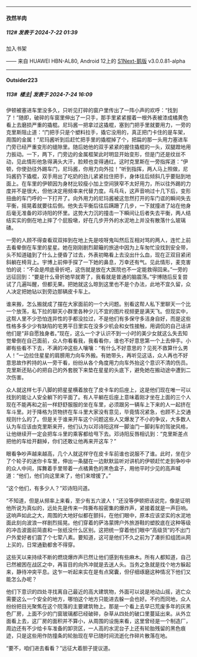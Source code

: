 ﻿
*****

####  孜然羊肉  
##### 112#       发表于 2024-7-22 01:39

加入书架

—— 来自 HUAWEI HBN-AL80, Android 12上的 [S1Next-鹅版](https://github.com/ykrank/S1-Next/releases) v3.0.0.81-alpha


*****

####  Outsider223  
##### 113#         楼主| 发表于 2024-7-24 16:09

伊顿被塞进车里没多久，只听见打碎的窗户里传出了一阵小声的欢呼：“找到了！”随即，破碎的车窗里伸出了一只手，那手里紧紧握着一根外表被漆成橘黄色看上去磨损严重的撬棍。尼玛酱一把拿过这撬棍，塞到门把手里就要用力，一旁的克里斯阻止道：“门把手只是个塑料拉手，撬它没用的，真正把门卡住的是车架，周围的金属！”尼玛酱听到后赶忙把手里的撬棍掉了个，把扁的那一头用力塞进车门旁已经严重变形的缝隙里。随后她他的双手紧紧的握住撬棍的一头，双腿蹬地用力扳动。一下，两下，门旁边的金属框架此时明显开始变形，但是门还是纹丝不动，见此情形他急得满头大汗，脸颊也变得通红。这时克里斯在一旁指挥道：“伊顿，你使劲往外踢车门，尼玛酱，你用力向外拉！”听到指挥，两人马上照做，尼玛酱扔下撬棍，双手用出了吃奶的劲儿紧紧拉住把手，身体往后倾斜几乎要贴到地面上。在车里的伊顿因为身材比较瘦小加上空间狭窄不太好用力，所以往外踢的力度并不是很大，但他决定用频率来代替力度。乓乓乓，这声音响过十几下后，变形扭曲的车门呼的一下打开了。向外用力的尼玛酱被这忽然打开的车门诓的瞬间失去平衡，摇晃着就要往后倒。他失去平衡后往后蹒跚了几步，一下就撞进了站在他身后毫无准备的邓诗阳的怀里。这势大力沉的撞击一下瞬间让后者失去平衡，两人结结实实的倒在地上摔了个屁股墩，好在几步开外的水泥地上并没有散落什么玻璃碴。

一旁的人顾不得查看双双摔到在地上先是吱呀鬼叫然后互相对骂的两人，连忙上前去看晕倒在车里的星星。她在刚刚剧烈颠簸的旅途中因为上车匆忙没找到安全带，头不知道磕到了什么上便昏了过去，外表初略看上去没出什么血，现在正双目紧闭斜躺在椅背上。宇博上前伸手探了一下她的鼻息，万幸还有气。见此情形，麦克害怕的说：“不会是颅底骨折吧，这伤就是放在大医院也不一定能救得回来。”一旁的远征回到：“要是什么骨折她早就寄了，我看就是普通的脑震荡。”宇博随后反复尝试了几遍叫醒，但都无果。把她就这么晾到这里也不是个办法，此地不宜久留，众人决定把她钻以到旁边那辆皮卡车上。

谁来搬，怎么搬就成了摆在大家面前的一个大问题。别看这帮人私下里聊天一个比一个放荡，私下拉的聊天小群里各种少儿不宜的图片视频更是满天飞。但现实中，这帮人里不少恐怕连异性的手都没拉过，不是他们有多保守多洁身自好，而是这些性格多多少少有缺陷的宅男平日里实在没多少机会和女性接触，用调侃的自己话讲他们是“非自愿独身者。”现在，这么一个才认识不到一小时的美少女就这么失去知觉晕倒在自己面前，众人你看看我，我看看你，谁也不好意思第一个上去伸手。小卿有些看不下去，不满的冲这些人嚷嚷：“有什么不好意思的？见死不救算什么男人！”一边拉住星星的肩膀用力向车外搬。有她带头，再听见这话，众人再也不好意思故作矜持的从一旁干看，纷纷从各个角度用力向车外抬这个意识不清的伤员。克里斯还贴心的把自己的外套脱下来垫在星星的头底下，避免她在搬动途中遭到二次伤害。

众人就这样七手八脚的把星星横着放在了皮卡车的后座上，这是他们现在唯一可以找到的能让人安全躺下的平面了。有人平躺在后座上意味着刚才坐在上面的三个人现在不能再和之前一样舒舒服服的坐在车里，必须跟另一辆车上下来的人一起挤在车斗里。对于降格为货物挤在车斗里大家没有意见，毕竟情况紧急，也顾不上交通规则什么的了。但是关于谁来开车这个问题这些人又爆发了不小的争议，大多数人认为车应该由克里斯来开，他们认为以邓诗阳这样一脚油门一脚刹车的驾驶风格，让他继续开一定会把车斗里的乘客都给甩下去。邓诗阳反唇相讥到：“克里斯差点把他的车给开翻掉，你们还敢让他再来开这车？”

眼看争吵声越来越高，几个人就这样守在皮卡车前谁也说服不了谁。此时，坐在少了个轮子的迷你卡车里，伸出一条腿在一边默默监听对讲机的伊顿赶忙走到争吵中的众人中间，挥舞着手里带着一点橘黄色的黑色盒子，用他平时少见的高声喊道：“他们，他们向这里来了，他们来增援了。”

“这个他们，有多少人？”邓诗阳问道。

“不知道，但是从频率上来看，至少有五六波人！”还没等伊顿把话说完，像是证明他所说为真似的，远处先是传来一阵撕布般密集的爆炸声，紧接着就是一声巨响。这响声如此之大，周围的大地好似都在颤抖，在他们眼中，原本应该坚实的水泥地面此刻向波浪一样剧烈摇晃。他们穿着的萨洛蒙牌户外旅游鞋的塑胶底在这种等级的冲击波面前简直和一张纸没什么区别。这把统一穿着他们眼中“高级货”的不出门户外爱好者们震了个七荤八素。要知道，这可是他们不久之前为了凑折扣组团从网上买的，日常通勤都舍不得穿。

这些天以来持续不断的燃烧爆炸声已然让他们感到有些麻木。所有人都知道，自己已然被困在战区之中，再盲目的向外冲就是去送人头。当务之急就是找个地方躲起来，静待冲突平息。这乍一听起来实在是有点窝囊，但仔细琢磨这种情况下他们又能怎么办呢？

他们下意识的四处寻找离自己最近的高大建筑物，外面可以说是地动山摇，逃亡众需要这么一个安全的地方，哪怕这个地方只能进去躲一会也好。不约而同地，众人纷纷把目光聚焦在这个院落的主要建筑物上。那是一个看上去早已荒废多年的灰黑色厂房，上面不少的门窗玻璃都已经破碎，杂草从四处的破口里蔓延出来。从外立面看上去，这厂房的面积并不算小，从周围的设施来看，这里曾经是一个制造厂，周边还有不少给卡车准备的卸货区，一人高的水泥台子上还有轮胎残留的黑色痕迹，只是这些用作防撞条的轮胎现在早已随时间流逝化作碎片散落在地。

“要不，咱们进去看看？”远征大着胆子提议道。

